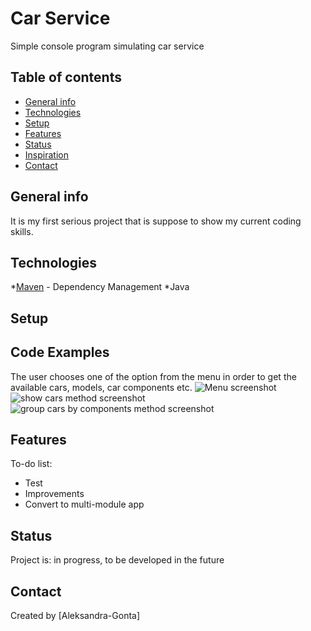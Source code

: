 # Car Service
Simple console program simulating car service

## Table of contents
* [General info](#general-info)
* [Technologies](#technologies)
* [Setup](#setup)
* [Features](#features)
* [Status](#status)
* [Inspiration](#inspiration)
* [Contact](#contact)

## General info
It is my first serious project that is suppose to show my current coding skills.


## Technologies
*[Maven](https://maven.apache.org/) - Dependency Management
*Java
## Setup

## Code Examples
The user chooses one of the option from the menu in order to get the available cars, models, car components etc.
![Menu screenshot](https://github.com/aleksandra-gonta/Car-service/issues/1#issue-560919916)
![show cars method screenshot](https://github.com/aleksandra-gonta/Car-service/issues/2#issue-560921448)
![group cars by components method screenshot](https://github.com/aleksandra-gonta/Car-service/issues/3#issue-560922063)


## Features

To-do list:
* Test
* Improvements
* Convert to multi-module app

## Status
Project is: in progress, to be developed in the future 


## Contact
Created by [Aleksandra-Gonta]
